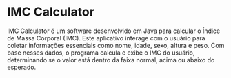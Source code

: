 # IMC Calculator

IMC Calculator é um software desenvolvido em Java para calcular o Índice de Massa Corporal (IMC). Este aplicativo interage com o usuário para coletar informações essenciais como nome, idade, sexo, altura e peso. Com base nesses dados, o programa calcula e exibe o IMC do usuário, determinando se o valor está dentro da faixa normal, acima ou abaixo do esperado.

